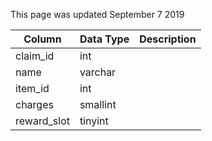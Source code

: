 This page was updated September 7 2019

| Column      | Data Type | Description |
| ----------- | --------- | ----------- |
| claim_id    | int       |             |
| name        | varchar   |             |
| item_id     | int       |             |
| charges     | smallint  |             |
| reward_slot | tinyint   |             |